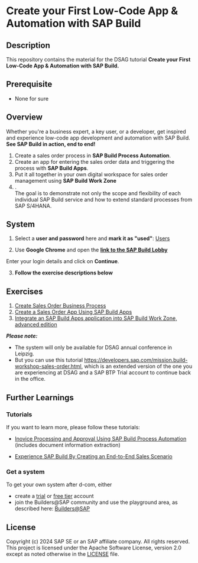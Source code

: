 # Create your First Low-Code App & Automation with SAP Build

## Description

This repository contains the material for the DSAG tutorial **Create your First Low-Code App & Automation with SAP Build.** 

## Prerequisite

- None for sure

## Overview

Whether you're a business expert, a key user, or a developer, get inspired and experience low-code app development and automation with SAP Build.   
**See SAP Build in action, end to end!** 
1.  Create a sales order process in **SAP Build Process Automation**.
2.  Create an app for entering the sales order data and triggering the process with **SAP Build Apps**.
3.  Put it all together in your own digital workspace for sales order management using **SAP Build Work Zone**
4.  .  
The goal is to demonstrate not only the scope and flexibility of each individual SAP Build service and how to extend standard processes from SAP S/4HANA.


## System

1. Select a **user and password** here and **mark it as "used"**: [Users](https://sap-my.sharepoint.com/:x:/p/beatrice_pasch/EU3WyaAV-vBCmIbdoe_5kfcBiim6Sq5LnrO6pTr21zG1YA?e=JQdmaQ)

2. Use **Google Chrome** and open the [**link to the SAP Build Lobby**](https://sap-build-academy-eu10.eu10.build.cloud.sap/)

  Enter your login details and click on **Continue**.  

3. **Follow the exercise descriptions below**
  
  
## Exercises

1. [Create Sales Order Business Process](exercises/ex0/README.md)
2. [Create a Sales Order App Using SAP Build Apps](exercises/ex1/README.md)
3. [Integrate an SAP Build Apps application into SAP Build Work Zone, advanced edition](exercises/ex2/README.md)


***Please note:***
  - The system will only be available for DSAG annual conference in Leipzig.
  - But you can use this tutorial https://developers.sap.com/mission.build-workshop-sales-order.html, which is an extended version of the one you are experiencing at DSAG and a SAP BTP Trial account to continue back in the office.
  
<!-- />
Comments
<!-->

## Further Learnings
  
### Tutorials
If you want to learn more, please follow these tutorials:

<!--
- [Boost your Business Process with Automation, Decision and Process Visibility](https://developers.sap.com/mission.sap-process-automation-boost.html) (builds upon the tutorial you are doing here at d-com)  
-->
- [Inovice Processing and Approval Using SAP Build Process Automation](https://developers.sap.com/mission.invoice-processing-approval-spa.html) (includes document information extraction)  

- [Experience SAP Build By Creating an End-to-End Sales Scenario](https://developers.sap.com/mission.build-workshop-sales-order.html)  
  
### Get a system
To get your own system after d-com, either
- create a [trial](https://blogs.sap.com/2022/09/09/sap-process-automation-now-available-in-your-trail-account/) or [free tier](https://developers.sap.com/tutorials/spa-subscribe-booster.html) account
- join the Builders@SAP community and use the playground area, as described here: [Builders@SAP](https://workzone.one.int.sap/site#workzone-viewAll?sap-app-origin-hint=&/groups/P56nCWteoKM9wtQD5gEWqS/overview_page/sFWEhdqb2CHnYq1pSOrBZP)

  
## License

Copyright (c) 2024 SAP SE or an SAP affiliate company. All rights reserved. This project is licensed under the Apache Software License, version 2.0 except as noted otherwise in the [LICENSE](LICENSES/Apache-2.0.txt) file.
